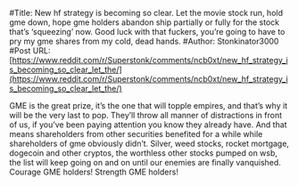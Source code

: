 #Title: New hf strategy is becoming so clear. Let the movie stock run, hold gme down, hope gme holders abandon ship partially or fully for the stock that’s ‘squeezing’ now. Good luck with that fuckers, you’re going to have to pry my gme shares from my cold, dead hands.
#Author: Stonkinator3000
#Post URL: [https://www.reddit.com/r/Superstonk/comments/ncb0xt/new_hf_strategy_is_becoming_so_clear_let_the/](https://www.reddit.com/r/Superstonk/comments/ncb0xt/new_hf_strategy_is_becoming_so_clear_let_the/)


GME is the great prize, it’s the one that will topple empires, and that’s why it will be the very last to pop. They’ll throw all manner of distractions in front of us, if you’ve been paying attention you know they already have. And that means shareholders from other securities benefited for a while while shareholders of gme obviously didn’t. Silver, weed stocks, rocket mortgage, dogecoin and other cryptos, the worthless other stocks pumped on wsb, the list will keep going on and on until our enemies are finally vanquished. Courage GME holders! Strength GME holders!